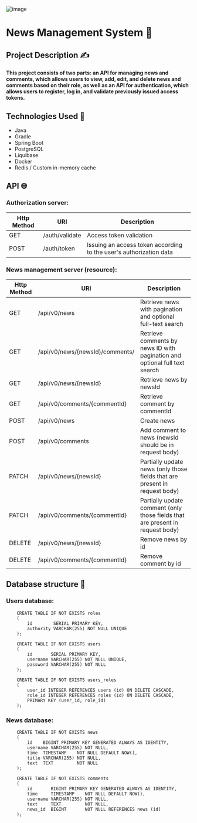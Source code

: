 ![image](https://github.com/mkhlktvnk/Clevertec-News-Management-System/assets/70900496/986694de-a291-45d6-8d30-909ab575d119)

# News Management System 📰

## Project Description ✍️

#### This project consists of two parts: an API for managing news and comments, which allows users to view, add, edit, and delete news and comments based on their role, as well as an API for authentication, which allows users to register, log in, and validate previously issued access tokens.

## Technologies Used 🚀
* Java 
* Gradle
* Spring Boot
* PostgreSQL
* Liquibase
* Docker
* Redis / Custom in-memory cache

## API 🌐
### Authorization server:
| Http Method | URI            | Description                                                        |
|-------------|----------------|--------------------------------------------------------------------|
| GET         | /auth/validate | Access token validation                                            |
| POST        | /auth/token    | Issuing an access token according to the user's authorization data |
### News management server (resource):
| Http Method | URI                             | Description                                                                   |
|-------------|---------------------------------|-------------------------------------------------------------------------------|
| GET         | /api/v0/news                    | Retrieve news with pagination and optional full-text search                   |
| GET         | /api/v0/news/{newsId}/comments/ | Retrieve comments by news ID with pagination and optional full text search    |
| GET         | /api/v0/news/{newsId}           | Retrieve news by newsId                                                       |
| GET         | /api/v0/comments/{commentId}    | Retrieve comment by commentId                                                 |
| POST        | /api/v0/news                    | Create news                                                                   |
| POST        | /api/v0/comments                | Add comment to news (newsId should be in request body)                        |
| PATCH       | /api/v0/news/{newsId}           | Partially update news (only those fields that are present in request body)    |
| PATCH       | /api/v0/comments/{commentId}    | Partially update comment (only those fields that are present in request body) |
| DELETE      | /api/v0/news/{newsId}           | Remove news by id                                                             |
| DELETE      | /api/v0/comments/{commentId}    | Remove comment by id                                                          |  
## Database structure 💽
### Users database:
```postgresql
    CREATE TABLE IF NOT EXISTS roles
    (
        id        SERIAL PRIMARY KEY,
        authority VARCHAR(255) NOT NULL UNIQUE
    );
    
    CREATE TABLE IF NOT EXISTS users
    (
        id       SERIAL PRIMARY KEY,
        username VARCHAR(255) NOT NULL UNIQUE,
        password VARCHAR(255) NOT NULL
    );
    
    CREATE TABLE IF NOT EXISTS users_roles
    (
        user_id INTEGER REFERENCES users (id) ON DELETE CASCADE,
        role_id INTEGER REFERENCES roles (id) ON DELETE CASCADE,
        PRIMARY KEY (user_id, role_id)
    );
```
### News database:
```postgresql
    CREATE TABLE IF NOT EXISTS news
    (
        id    BIGINT PRIMARY KEY GENERATED ALWAYS AS IDENTITY,
        username VARCHAR(255) NOT NULL,
        time  TIMESTAMP    NOT NULL DEFAULT NOW(),
        title VARCHAR(255) NOT NULL,
        text  TEXT         NOT NULL
    );
    
    CREATE TABLE IF NOT EXISTS comments
    (
        id       BIGINT PRIMARY KEY GENERATED ALWAYS AS IDENTITY,
        time     TIMESTAMP    NOT NULL DEFAULT NOW(),
        username VARCHAR(255) NOT NULL,
        text     TEXT         NOT NULL,
        news_id  BIGINT       NOT NULL REFERENCES news (id)
    );
```
